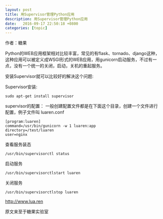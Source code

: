 ```yaml
---
layout: post
title: 用Supervisor管理Python应用
description: 用Supervisor管理Python应用
date:   2016-09-17 22:50:18 +0800 
categories: [topic]
---
```

作者：糖果


Python的WEB应用框架相对比较丰富，常见的有flask、tornado、django这种，这种应用可以被定义成WSGI形式的WEB应用，用gunicorn启动服务，不过有一点，没有一个统一的关闭，启动，关机的重起服务。

安装Supervisor就可以比较好的解决这个问题:


Supervisor安装:

```
sudo apt-get install supervisor
```


supervisor的配置：
一般创建配置文件都是在下面这个目录，创建一个文件进行配置，例子文件叫
luaren.conf

```
[program:luaren]
command=/usr/bin/gunicorn -w 1 luaren:app
directory=/test/luaren
user=nginx
```

查看服务装态
```
/usr/bin/supervisorctl status
```

启动服务

```
/usr/bin/supervisorctlstart luaren
```

关闭服务

```
/usr/bin/supervisorctlstop luaren
```



http://www.lua.ren

原文来至于糖果实验室